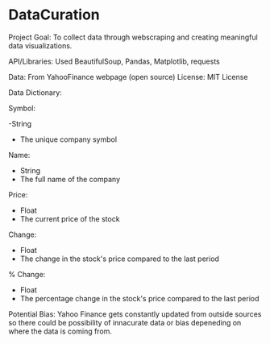 # DataCuration

Project Goal: To collect data through webscraping and creating meaningful data visualizations. 

API/Libraries: Used BeautifulSoup, Pandas, Matplotlib, requests

Data: From YahooFinance webpage (open source)
License: MIT License

Data Dictionary:

Symbol:

-String
- The unique company symbol
  
 Name:

- String
- The full name of the company
  
Price:

- Float
- The current price of the stock
  
Change:

- Float
- The change in the stock's price compared to the last period
  
% Change:

- Float
- The percentage change in the stock's price compared to the last period

Potential Bias: Yahoo Finance gets constantly updated from outside sources so there could be possibility of innacurate data or bias depeneding on where the data is coming from.
